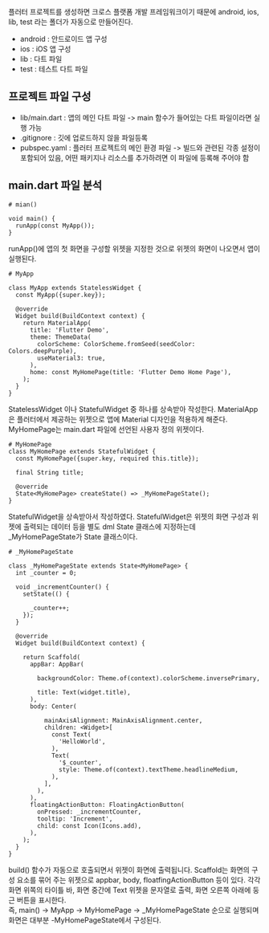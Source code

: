 플러터 프로젝트를 생성하면 크로스 플랫폼 개발 프레임워크이기 때문에 android, ios, lib, test 라는 폴더가 자동으로 만들어진다.
- android : 안드로이드 앱 구성
- ios : iOS 앱 구성
- lib : 다트 파일
- test : 테스트 다트 파일

## 프로젝트 파일 구성
- lib/main.dart : 앱의 메인 다트 파일 -> main 함수가 들어있는 다트 파일이라면 실행 가능
- .gitignore : 깃에 업로드하지 않을 파일등록
- pubspec.yaml : 플러터 프로젝트의 메인 환경 파일 -> 빌드와 관련된 각종 설정이 포함되어 있음, 어떤 패키지나 리소스를 추가하려면 이 파일에 등록해 주어야 함

## main.dart 파일 분석
```
# mian() 

void main() {
  runApp(const MyApp());
}
```
runApp()에 앱의 첫 화면을 구성할 위젯을 지정한 것으로 위젯의 화면이 나오면서 앱이 실행된다.

```
# MyApp

class MyApp extends StatelessWidget {
  const MyApp({super.key});

  @override
  Widget build(BuildContext context) {
    return MaterialApp(
      title: 'Flutter Demo',
      theme: ThemeData(
        colorScheme: ColorScheme.fromSeed(seedColor: Colors.deepPurple),
        useMaterial3: true,
      ),
      home: const MyHomePage(title: 'Flutter Demo Home Page'),
    );
  }
}
```
StatelessWidget 이나 StatefulWidget 중 하나를 상속받아 작성한다. MaterialApp은 플러터에서 제공하는 위젯으로 앱에 Material 디자인을 적용하게 해준다. MyHomePage는 main.dart 파일에 선언된 사용자 정의 위젯이다.
```
# MyHomePage
class MyHomePage extends StatefulWidget {
  const MyHomePage({super.key, required this.title});

  final String title;

  @override
  State<MyHomePage> createState() => _MyHomePageState();
}
```
StatefulWidget을 상속받아서 작성하였다. StatefulWidget은 위젯의 화면 구성과 위젯에 출력되는 데이터 등을 별도 dml State 클래스에 지정하는데 _MyHomePageState가 State 클래스이다.
```
# _MyHomePageState

class _MyHomePageState extends State<MyHomePage> {
  int _counter = 0;

  void _incrementCounter() {
    setState(() {
      
      _counter++;
    });
  }

  @override
  Widget build(BuildContext context) {
    
    return Scaffold(
      appBar: AppBar(
        
        backgroundColor: Theme.of(context).colorScheme.inversePrimary,
        
        title: Text(widget.title),
      ),
      body: Center(
        
          mainAxisAlignment: MainAxisAlignment.center,
          children: <Widget>[
            const Text(
              'HelloWorld',
            ),
            Text(
              '$_counter',
              style: Theme.of(context).textTheme.headlineMedium,
            ),
          ],
        ),
      ),
      floatingActionButton: FloatingActionButton(
        onPressed: _incrementCounter,
        tooltip: 'Increment',
        child: const Icon(Icons.add),
      ),
    );
  }
}
```
build() 함수가 자동으로 호출되면서 위젯이 화면에 출력됩니다. Scaffold는 화면의 구성 요소를 묶어 주는 위젯으로 appbar, body, floatfingActionButton 등이 있다. 각각 화면 위쪽의 타이틀 바, 화면 중간에 Text 위젯을 문자열로 출력, 화면 오른쪽 아래에 둥근 버튼을 표시한다.  
즉, main() -> MyApp -> MyHomePage -> _MyHomePageState 순으로 실행되며 화면은 대부분 -MyHomePageState에서 구성된다.
